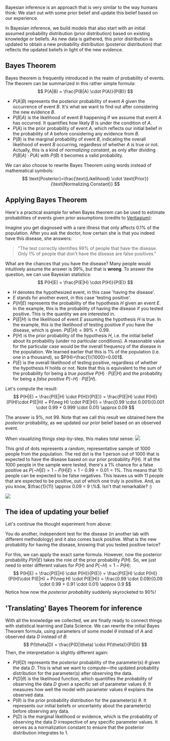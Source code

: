 Bayesian inference is an approach that is very similar to the way humans think: We start out with some prior belief and update this belief based on our experience.

In Bayesian inference, we build models that also start with an initial assumed probability distribution (prior distribution) based on existing knowledge or beliefs. As new data is gathered, this prior distribution is updated to obtain a new probability distribution (posterior distribution) that reflects the updated beliefs in light of the new evidence.
## Bayes Theorem
Bayes theorem is frequently introduced in the realm of probability of events. The theorem can be summarized in this rather simple formula:
$$
P(A|B) = \frac{P(B|A) \cdot P(A)}{P(B)}
$$
- $P(A|B)$ represents the posterior probability of event $A$ given the occurrence of event $B$. It's what we want to find out after considering the new evidence $B$.
- $P(B|A)$ is the likelihood of event $B$ happening if we assume that event $A$ has occurred. It quantifies how likely $B$ is under the condition of $A$.
- $P(A)$ is the prior probability of event $A$, which reflects our initial belief in the probability of $A$ before considering any evidence from $B$.
- $P(B)$ is the marginal probability of event $B$, indicating the overall likelihood of event $B$ occurring, regardless of whether $A$ is true or not. Actually, this is a kind of _normalizing constant_, as only after dividing $P(B|A) \cdot P(A)$ with $P(B)$  it becomes a valid probability.

We can also choose to rewrite Bayes Theorem using words instead of mathematical symbols:
$$
\text{Posterior}=\frac{\text{Likelihood} \cdot \text{Prior}}{\text{Normalizing Constant}}
$$
## Applying Bayes Theorem
Here's a practical example for when Bayes theorem can be used to estimate probabilities of events given prior assumptions (credits to [Veritasium](https://youtu.be/R13BD8qKeTg?si=uzC4Ybhc5IebdZsh)):

Imagine you get diagnosed with a rare illness that only affects 0.1% of the population. After you ask the doctor, how certain she is that you indeed have this disease, she answers:

>"The test correctly identifies 99% of people that have the disease. Only 1% of people that don't have the disease are false positives."

What are the chances that you have the disease? Many people would intuitively assume the answer is 99%, but that is **wrong**. To answer the question, we can use Bayesian statistics:
$$
P(H|E) = \frac{P(E|H) \cdot P(H)}{P(E)}
$$
- $H$ denotes the hypothesized event, in this case 'having the disease'.
- $E$ stands for another event, in this case 'testing positive'.
- $P(H|E)$ represents the probability of the hypothesis $H$ given an event $E$. In the example, this is the probability of having the disease if you tested positive. This is the quantity we are interested in.
- $P(E|H)$ is the likelihood of event $E$ assuming the hypothesis $H$ is true. In the example, this is the likelihood of testing positive if you have the disease, which is given. $P(E|H)=99\%=0.99$.
- $P(H)$ is the prior probability of the hypothesis $H$, i.e. the initial belief about its probability (under no particular conditions). A reasonable value for the particular case would be the overall frequency of the disease in the population. We learned earlier that this is 1% of the population (i.e. one in a thousand), so $P(H)=\frac{1}{1000}=0.001$.
- $P(E)$ is the overall likelihood of testing positive, regardless of whether the hypothesis $H$ holds or not. Note that this is equivalent to the sum of the probability for being a _true positive_  $P(H)\cdot P(E|H)$ and the probability for being a _false positive_ $P(\neg H) \cdot P(E|H)$.

Let's compute the result:
$$
P(H|E) = \frac{P(E|H) \cdot P(H)}{P(E)} = \frac{P(E|H) \cdot P(H)}{P(H)\cdot P(E|H) + P(\neg H) \cdot P(E|H)} = \frac{0.99 \cdot 0.001}{0.001 \cdot 0.99 + 0.999 \cdot 0.01} \approx 0.09
$$

The answer is 9%, not 99. Note that we call this result we obtained here the _posterior_ probability, as we updated our _prior_ belief based on an observed event.

When visualizing things step-by-step, this makes total sense:
![](Pasted%20image%2020230918213151.png)

This grid of dots represents a random, representative sample of 1000 people from the population. The red dot is the 1 person out of 1000 that is expected to have the disease based on our prior probability $P(H)$. If all the 1000 people in the sample were tested, there's a 1% chance for a false positive as $P(\neg H |E)=1-P(H|E)=1-0.99=0.01=1\%$. This means that 10 people can be expected to be false negatives. This leaves us with 11 people that are expected to be positive, out of which one truly is positive. And, as you know, $\frac{1}{11} \approx 0.09 = 9 \%$. Isn't that remarkable? :)

![](Pasted%20image%2020230918215514.png)
## The idea of updating your belief
Let's continue the thought experiment from above:

You do another, independent test for the disease (in another lab with different methodology) and it also comes back positive. What is the new probability for having the disease, knowing that you tested positive twice?

For this, we can apply the exact same formula. However, now the posterior probability $P(H|E)$ takes the role of the prior probability $P(H)$. So, we just need to enter different values for $P(H)$
and $P(\neg H)=1-P(H)$:
$$
P(H|E) = \frac{P(E|H) \cdot P(H)}{P(E)} = \frac{P(E|H) \cdot P(H)}{P(H)\cdot P(E|H) + P(\neg H) \cdot P(E|H)} = \frac{0.99 \cdot 0.09}{0.09 \cdot 0.99 + 0.91 \cdot 0.01} \approx 0.9
$$
Notice how now the _posterior probability_ suddenly skyrocketed to 90%!
## 'Translating' Bayes Theorem for inference
With all the knowledge we collected, we are finally ready to connect things with statistical learning and Data Science. We can rewrite the initial Bayes Theorem formula, using parameters of some model $\theta$ instead of $A$ and observed data $D$ instead of $B$:
$$
P(\theta|D) = \frac{P(D|\theta) \cdot P(\theta)}{P(D)}
$$
Then, the interpretation is slightly different again:
- $P(\theta|D)$ represents the _posterior_ probability of the parameter(s) $\theta$ given the data $D$. This is what we want to compute—the updated probability distribution for the parameter(s) after observing the data.
- $P(D|\theta)$ is the likelihood function, which quantifies the probability of observing the data $D$ given a specific set of parameter values $\theta$. It measures how well the model with parameter values $\theta$ explains the observed data.
- $P(\theta)$ is the prior probability distribution for the parameter(s) $\theta$. It represents our initial beliefs or uncertainty about the parameter(s) before observing any data.
- $P(D)$ is the marginal likelihood or evidence, which is the probability of observing the data $D$ irrespective of any specific parameter values. It serves as a normalization constant to ensure that the posterior distribution integrates to 1.